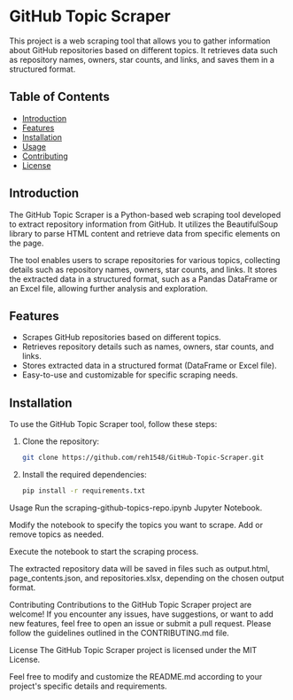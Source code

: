 # GitHub Topic Scraper

This project is a web scraping tool that allows you to gather information about GitHub repositories based on different topics. It retrieves data such as repository names, owners, star counts, and links, and saves them in a structured format.

## Table of Contents

- [Introduction](#introduction)
- [Features](#features)
- [Installation](#installation)
- [Usage](#usage)
- [Contributing](#contributing)
- [License](#license)

## Introduction

The GitHub Topic Scraper is a Python-based web scraping tool developed to extract repository information from GitHub. It utilizes the BeautifulSoup library to parse HTML content and retrieve data from specific elements on the page.

The tool enables users to scrape repositories for various topics, collecting details such as repository names, owners, star counts, and links. It stores the extracted data in a structured format, such as a Pandas DataFrame or an Excel file, allowing further analysis and exploration.

## Features

- Scrapes GitHub repositories based on different topics.
- Retrieves repository details such as names, owners, star counts, and links.
- Stores extracted data in a structured format (DataFrame or Excel file).
- Easy-to-use and customizable for specific scraping needs.

## Installation

To use the GitHub Topic Scraper tool, follow these steps:

1. Clone the repository:

   ```bash
   git clone https://github.com/reh1548/GitHub-Topic-Scraper.git

2. Install the required dependencies:
   
   ```bash
   pip install -r requirements.txt

Usage
Run the scraping-github-topics-repo.ipynb Jupyter Notebook.

Modify the notebook to specify the topics you want to scrape. Add or remove topics as needed.

Execute the notebook to start the scraping process.

The extracted repository data will be saved in files such as output.html, page_contents.json, and repositories.xlsx, depending on the chosen output format.

Contributing
Contributions to the GitHub Topic Scraper project are welcome! If you encounter any issues, have suggestions, or want to add new features, feel free to open an issue or submit a pull request. Please follow the guidelines outlined in the CONTRIBUTING.md file.

License
The GitHub Topic Scraper project is licensed under the MIT License.



Feel free to modify and customize the README.md according to your project's specific details and requirements.
